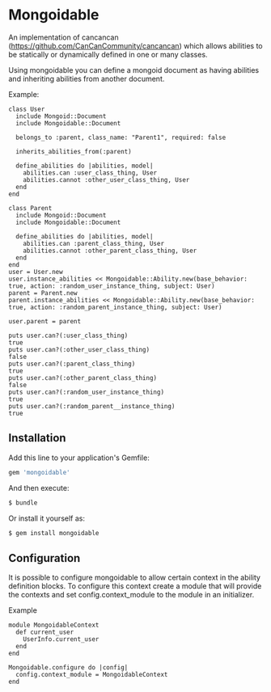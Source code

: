 # Mongoidable
An implementation of cancancan (https://github.com/CanCanCommunity/cancancan) which allows abilities to be statically or dynamically defined in one or many classes.

Using mongoidable you can define a mongoid document as having abilities and inheriting abilities from another document.

Example:

```
class User
  include Mongoid::Document
  include Mongoidable::Document

  belongs_to :parent, class_name: "Parent1", required: false

  inherits_abilities_from(:parent)

  define_abilities do |abilities, model|
    abilities.can :user_class_thing, User
    abilities.cannot :other_user_class_thing, User
  end
end

class Parent
  include Mongoid::Document
  include Mongoidable::Document

  define_abilities do |abilities, model|
    abilities.can :parent_class_thing, User
    abilities.cannot :other_parent_class_thing, User
  end
end
user = User.new
user.instance_abilities << Mongoidable::Ability.new(base_behavior: true, action: :random_user_instance_thing, subject: User)
parent = Parent.new
parent.instance_abilities << Mongoidable::Ability.new(base_behavior: true, action: :random_parent_instance_thing, subject: User)

user.parent = parent

puts user.can?(:user_class_thing)
true
puts user.can?(:other_user_class_thing)
false
puts user.can?(:parent_class_thing)
true
puts user.can?(:other_parent_class_thing)
false
puts user.can?(:random_user_instance_thing)
true
puts user.can?(:random_parent__instance_thing)
true
```

## Installation
Add this line to your application's Gemfile:

```ruby
gem 'mongoidable'
```

And then execute:
```bash
$ bundle
```

Or install it yourself as:
```bash
$ gem install mongoidable
```

## Configuration

It is possible to configure mongoidable to allow certain context in the ability definition blocks. To configure this context create a module that will provide the contexts and set config.context_module to the module in an initializer.

Example

```
module MongoidableContext
  def current_user
    UserInfo.current_user
  end
end

Mongoidable.configure do |config|
  config.context_module = MongoidableContext
end
```
